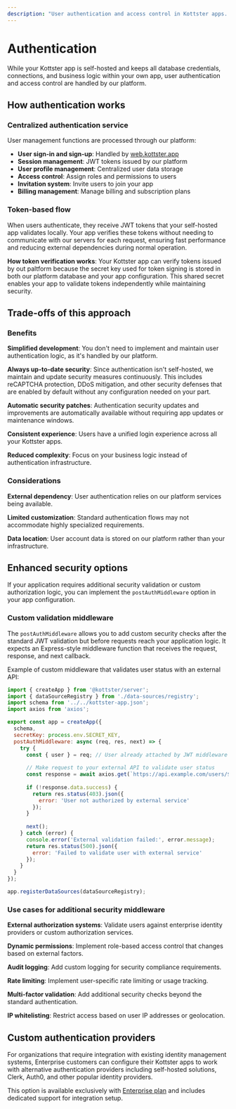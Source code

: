 ```yaml
---
description: "User authentication and access control in Kottster apps. Learn how authentication works, the benefits of centralized authentication, and how to implement custom security middleware."
---
```


# Authentication

While your Kottster app is self-hosted and keeps all database credentials, connections, and business logic within your own app, user authentication and access control are handled by our platform.

## How authentication works

### Centralized authentication service

User management functions are processed through our platform:

- **User sign-in and sign-up**: Handled by [web.kottster.app](https://web.kottster.app)
- **Session management**: JWT tokens issued by our platform
- **User profile management**: Centralized user data storage
- **Access control**: Assign roles and permissions to users
- **Invitation system**: Invite users to join your app
- **Billing management**: Manage billing and subscription plans

### Token-based flow

When users authenticate, they receive JWT tokens that your self-hosted app validates locally. Your app verifies these tokens without needing to communicate with our servers for each request, ensuring fast performance and reducing external dependencies during normal operation.

**How token verification works**: Your Kottster app can verify tokens issued by out paltform because the secret key used for token signing is stored in both our platform database and your app configuration. This shared secret enables your app to validate tokens independently while maintaining security.

## Trade-offs of this approach

### Benefits

**Simplified development**: You don't need to implement and maintain user authentication logic, as it's handled by our platform.

**Always up-to-date security**: Since authentication isn't self-hosted, we maintain and update security measures continuously. This includes reCAPTCHA protection, DDoS mitigation, and other security defenses that are enabled by default without any configuration needed on your part.

**Automatic security patches**: Authentication security updates and improvements are automatically available without requiring app updates or maintenance windows.

**Consistent experience**: Users have a unified login experience across all your Kottster apps.

**Reduced complexity**: Focus on your business logic instead of authentication infrastructure.

### Considerations

**External dependency**: User authentication relies on our platform services being available.

**Limited customization**: Standard authentication flows may not accommodate highly specialized requirements.

**Data location**: User account data is stored on our platform rather than your infrastructure.

## Enhanced security options

If your application requires additional security validation or custom authorization logic, you can implement the `postAuthMiddleware` option in your app configuration.

### Custom validation middleware

The `postAuthMiddleware` allows you to add custom security checks after the standard JWT validation but before requests reach your application logic. It expects an Express-style middleware function that receives the request, response, and next callback.

Example of custom middleware that validates user status with an external API:

```javascript
import { createApp } from '@kottster/server';
import { dataSourceRegistry } from './data-sources/registry';
import schema from '../../kottster-app.json';
import axios from 'axios';

export const app = createApp({
  schema,
  secretKey: process.env.SECRET_KEY,
  postAuthMiddleware: async (req, res, next) => {
    try {
      const { user } = req; // User already attached by JWT middleware
      
      // Make request to your external API to validate user status
      const response = await axios.get(`https://api.example.com/users/${user.id}/status`);
      
      if (!response.data.success) {
        return res.status(403).json({ 
          error: 'User not authorized by external service' 
        });
      }
      
      next();
    } catch (error) {
      console.error('External validation failed:', error.message);
      return res.status(500).json({ 
        error: 'Failed to validate user with external service' 
      });
    }
  }
});

app.registerDataSources(dataSourceRegistry);
```

### Use cases for additional security middleware

**External authorization systems**: Validate users against enterprise identity providers or custom authorization services.

**Dynamic permissions**: Implement role-based access control that changes based on external factors.

**Audit logging**: Add custom logging for security compliance requirements.

**Rate limiting**: Implement user-specific rate limiting or usage tracking.

**Multi-factor validation**: Add additional security checks beyond the standard authentication.

**IP whitelisting**: Restrict access based on user IP addresses or geolocation.

## Custom authentication providers

For organizations that require integration with existing identity management systems, Enterprise customers can configure their Kottster apps to work with alternative authentication providers including self-hosted solutions, Clerk, Auth0, and other popular identity providers. 

This option is available exclusively with [Enterprise plan](https://kottster.app/pricing) and includes dedicated support for integration setup.